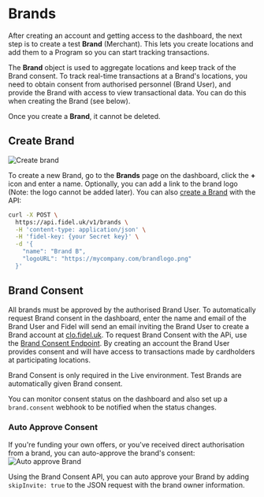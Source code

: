 # Brands

After creating an account and getting access to the dashboard, the next step is to create a test **Brand** (Merchant). This lets you create locations and add them to a Program so you can start tracking transactions. 


  
The **Brand** object is used to aggregate locations and keep track of the Brand consent. To track real-time transactions at a Brand's locations, you need to obtain consent from authorised personnel (Brand User), and provide the Brand with access to view transactional data. You can do this when creating the Brand (see below).

Once you create a **Brand**, it cannot be deleted.

## Create Brand

![Create brand](https://docs.fidel.uk/assets/images/create-brand.png "Create brand")


To create a new Brand, go to the **Brands** page on the dashboard, click the **+** icon and enter a name. Optionally, you can add a link to the brand logo (Note: the logo cannot be added later).  You can also [create a Brand](https://reference.fidel.uk/reference#create-brand) with the API:
```bash
curl -X POST \
  https://api.fidel.uk/v1/brands \
  -H 'content-type: application/json' \
  -H 'fidel-key: {your Secret key}' \
  -d '{
    "name": "Brand B",
    "logoURL": "https://mycompany.com/brandlogo.png"
  }'
```

## Brand Consent

All brands must be approved by the authorised Brand User. To automatically request Brand consent in the dashboard, enter the name and email of the Brand User and Fidel will send an email inviting the Brand User to create a Brand account at [clo.fidel.uk](https://clo.fidel.uk). To request Brand Consent with the APi, use the [Brand Consent Endpoint](https://reference.fidel.uk/reference#create-brand-user). By creating an account the Brand User provides consent and will have access to transactions made by cardholders at participating locations.

<div class="info-box">
Brand Consent is only required in the Live environment. Test Brands are automatically given Brand consent.
</div>

You can monitor consent status on the dashboard and also set up a `brand.consent` webhook to be notified when the status changes.

### Auto Approve Consent 

If you're funding your own offers, or you've received direct authorisation from a brand, you can auto-approve the brand's consent: 
![Auto approve Brand](https://raw.githubusercontent.com/FidelLimited/docs/master/assets/images/autoapproveConsent.png "auto approve brand")

Using the Brand Consent API, you can auto approve your Brand by adding  ```skipInvite: true``` to the JSON request with the brand owner information.
